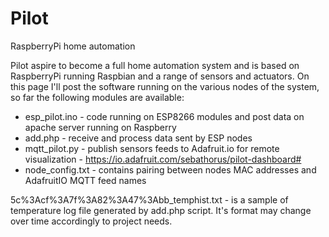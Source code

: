# Pilot
RaspberryPi home automation

Pilot aspire to become a full home automation system and is based on RaspberryPi running Raspbian and a range of sensors and actuators.
On this page I'll post the software running on the various nodes of the system, so far the following modules are available:
 - esp_pilot.ino - code running on ESP8266 modules and post data on apache server running on Raspberry
 - add.php - receive and process data sent by ESP nodes
 - mqtt_pilot.py - publish sensors feeds to Adafruit.io for remote visualization - https://io.adafruit.com/sebathorus/pilot-dashboard#
 - node_config.txt - contains pairing between nodes MAC addresses and AdafruitIO MQTT feed names

5c%3Acf%3A7f%3A82%3A47%3Abb_temphist.txt - is a sample of temperature log file generated by add.php script. It's format may change over time accordingly to project needs.
